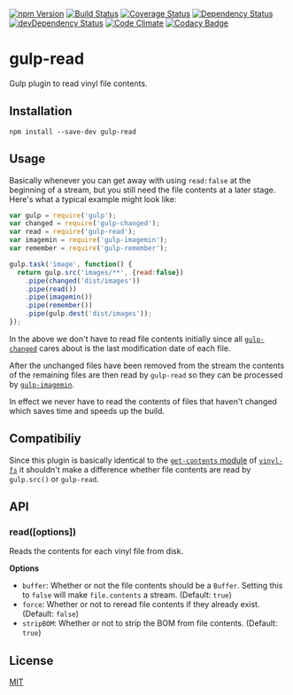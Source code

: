 [![npm Version](https://img.shields.io/npm/v/gulp-read.svg)](https://www.npmjs.com/package/gulp-read)
[![Build Status](https://travis-ci.org/svenschoenung/gulp-read.svg?branch=master)](https://travis-ci.org/svenschoenung/gulp-read)
[![Coverage Status](https://coveralls.io/repos/github/svenschoenung/gulp-read/badge.svg?branch=master)](https://coveralls.io/github/svenschoenung/gulp-read?branch=master)
[![Dependency Status](https://david-dm.org/svenschoenung/gulp-read.svg)](https://david-dm.org/svenschoenung/gulp-read)
[![devDependency Status](https://david-dm.org/svenschoenung/gulp-read/dev-status.svg)](https://david-dm.org/svenschoenung/gulp-read?type=dev)
[![Code Climate](https://codeclimate.com/github/svenschoenung/gulp-read/badges/gpa.svg)](https://codeclimate.com/github/svenschoenung/gulp-read)
[![Codacy Badge](https://api.codacy.com/project/badge/grade/ca65c19be0604984bcb00eb1f9a85c1e)](https://www.codacy.com/app/svenschoenung/gulp-read)

# gulp-read

Gulp plugin to read vinyl file contents.

## Installation

    npm install --save-dev gulp-read

## Usage

Basically whenever you can get away with using `read:false` at the beginning of a stream, but you still need the file contents at a later stage. Here's what a typical example might look like:

```js
var gulp = require('gulp');
var changed = require('gulp-changed');
var read = require('gulp-read');
var imagemin = require('gulp-imagemin');
var remember = require('gulp-remember');

gulp.task('image', function() {
  return gulp.src('images/**', {read:false})
    .pipe(changed('dist/images'))
    .pipe(read())
    .pipe(imagemin())
    .pipe(remember())
    .pipe(gulp.dest('dist/images'));
});
```

In the above we don't have to read file contents initially since all [`gulp-changed`](https://www.npmjs.com/package/gulp-changed) cares about is the last modification date of each file.

After the unchanged files have been removed from the stream the contents of the remaining files are then read by `gulp-read` so they can be processed by [`gulp-imagemin`](https://www.npmjs.com/package/gulp-imagemin). 

In effect we never have to read the contents of files that haven't changed which saves time and speeds up the build.

## Compatibiliy

Since this plugin is basically identical to the [`get-contents` module](https://github.com/gulpjs/vinyl-fs/blob/5cf7de1df6fc47886aaa72c1737490069e50ab3b/lib/src/get-contents/index.js) of [`vinyl-fs`](https://www.npmjs.com/package/vinyl-fs) it shouldn't make a difference whether file contents are read by `gulp.src()` or `gulp-read`.

## API

### read([options])

Reads the contents for each vinyl file from disk.

**Options**

* `buffer`: Whether or not the file contents should be a `Buffer`. Setting this to `false` will make `file.contents` a stream. (Default: `true`)
* `force`: Whether or not to reread file contents if they already exist. (Default: `false`)
* `stripBOM`: Whether or not to strip the BOM from file contents. (Default: `true`)

## License

[MIT](LICENSE)
